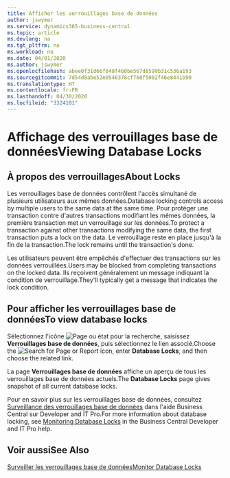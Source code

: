 ```yaml
---
title: Afficher les verrouillages base de données
author: jswymer
ms.service: dynamics365-business-central
ms.topic: article
ms.devlang: na
ms.tgt_pltfrm: na
ms.workload: na
ms.date: 04/01/2020
ms.author: jswymer
ms.openlocfilehash: abee0f31d66f648f4b0be567d8599b31c536a193
ms.sourcegitcommit: 7d54d8abe52e0546378cf760f5082f46e8441b90
ms.translationtype: HT
ms.contentlocale: fr-FR
ms.lasthandoff: 04/30/2020
ms.locfileid: "3324101"
---
```

# <a name="viewing-database-locks"></a><span data-ttu-id="26ed8-102">Affichage des verrouillages base de données</span><span class="sxs-lookup"><span data-stu-id="26ed8-102">Viewing Database Locks</span></span>

## <a name="about-locks"></a><span data-ttu-id="26ed8-103">À propos des verrouillages</span><span class="sxs-lookup"><span data-stu-id="26ed8-103">About Locks</span></span>

<span data-ttu-id="26ed8-104">Les verrouillages base de données contrôlent l'accès simultané de plusieurs utilisateurs aux mêmes données.</span><span class="sxs-lookup"><span data-stu-id="26ed8-104">Database locking controls access by multiple users to the same data at the same time.</span></span> <span data-ttu-id="26ed8-105">Pour protéger une transaction contre d'autres transactions modifiant les mêmes données, la première transaction met un verrouillage sur les données.</span><span class="sxs-lookup"><span data-stu-id="26ed8-105">To protect a transaction against other transactions modifying the same data, the first transaction puts a lock on the data.</span></span> <span data-ttu-id="26ed8-106">Le verrouillage reste en place jusqu'à la fin de la transaction.</span><span class="sxs-lookup"><span data-stu-id="26ed8-106">The lock remains until the transaction's done.</span></span>

<span data-ttu-id="26ed8-107">Les utilisateurs peuvent être empêchés d'effectuer des transactions sur les données verrouillées.</span><span class="sxs-lookup"><span data-stu-id="26ed8-107">Users may be blocked from completing transactions on the locked data.</span></span> <span data-ttu-id="26ed8-108">Ils reçoivent généralement un message indiquant la condition de verrouillage.</span><span class="sxs-lookup"><span data-stu-id="26ed8-108">They'll typically get a message that indicates the lock condition.</span></span>

## <a name="to-view-database-locks"></a><span data-ttu-id="26ed8-109">Pour afficher les verrouillages base de données</span><span class="sxs-lookup"><span data-stu-id="26ed8-109">To view database locks</span></span>

<span data-ttu-id="26ed8-110">Sélectionnez l'icône ![Page ou état pour la recherche](media/ui-search/search_small.png "Icône Page ou état pour la recherche"), saisissez **Verrouillages base de données**, puis sélectionnez le lien associé.</span><span class="sxs-lookup"><span data-stu-id="26ed8-110">Choose the ![Search for Page or Report](media/ui-search/search_small.png "Search for Page or Report icon") icon, enter **Database Locks**, and then choose the related link.</span></span>

<span data-ttu-id="26ed8-111">La page **Verrouillages base de données** affiche un aperçu de tous les verrouillages base de données actuels.</span><span class="sxs-lookup"><span data-stu-id="26ed8-111">The **Database Locks** page gives snapshot of all current database locks.</span></span>

<span data-ttu-id="26ed8-112">Pour en savoir plus sur les verrouillages base de données, consultez [Surveillance des verrouillages base de données](/dynamics365/business-central/dev-itpro/administration/monitor-database-locks) dans l'aide Business Central sur Developer and IT Pro.</span><span class="sxs-lookup"><span data-stu-id="26ed8-112">For more information about database locking, see [Monitoring Database Locks](/dynamics365/business-central/dev-itpro/administration/monitor-database-locks) in the Business Central Developer and IT Pro help.</span></span>

## <a name="see-also"></a><span data-ttu-id="26ed8-113">Voir aussi</span><span class="sxs-lookup"><span data-stu-id="26ed8-113">See Also</span></span>

[<span data-ttu-id="26ed8-114">Surveiller les verrouillages base de données</span><span class="sxs-lookup"><span data-stu-id="26ed8-114">Monitor Database Locks</span></span>](/dynamics365/business-central/dev-itpro/administration/monitor-database-locks) 
